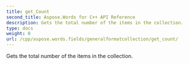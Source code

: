 ```yaml
---
title: get_Count
second_title: Aspose.Words for C++ API Reference
description: Gets the total number of the items in the collection. 
type: docs
weight: 0
url: /cpp/aspose.words.fields/generalformatcollection/get_count/
---
```


Gets the total number of the items in the collection. 


